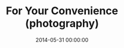 ---
layout: post
permalink: /portfolio/for-your-convenience
title:  For Your Convenience (photography)
featured-image: /images/post-thumbs/drivethru.jpg
date:   2014-05-31 00:00:00
categories: portfolio
published: false
---